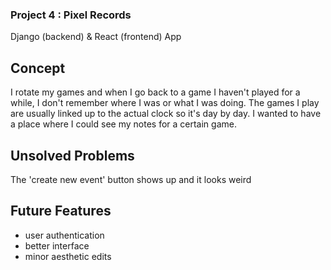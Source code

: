 ### Project 4 : Pixel Records
Django (backend) & React (frontend) App

## Concept
I rotate my games and when I go back to a game I haven't played for a while, I don't remember where I was or what I was doing. The games I play are usually linked up to the actual clock so it's day by day. I wanted to have a place where I could see my notes for a certain game. 

## Unsolved Problems
The 'create new event' button shows up and it looks weird

## Future Features
- user authentication
- better interface
- minor aesthetic edits